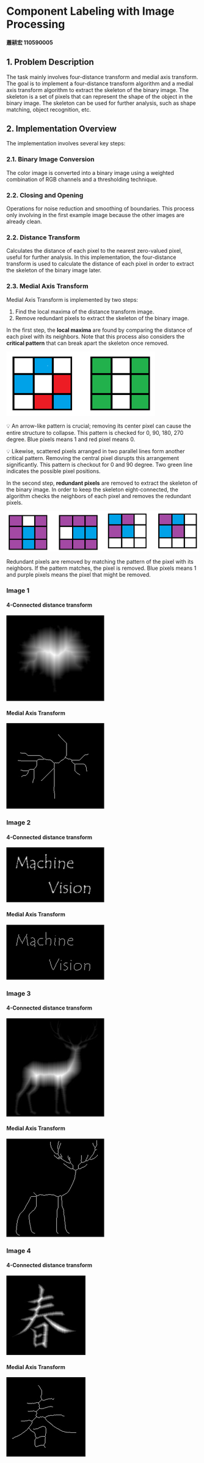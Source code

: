 # Component Labeling with Image Processing
#### 蕭耕宏 110590005

## 1. Problem Description
The task mainly involves four-distance transform and medial axis transform. The goal is to implement a four-distance transform algorithm and a medial axis transform algorithm to extract the skeleton of the binary image. The skeleton is a set of pixels that can represent the shape of the object in the binary image. The skeleton can be used for further analysis, such as shape matching, object recognition, etc. 

## 2. Implementation Overview
The implementation involves several key steps:

### 2.1. Binary Image Conversion
The color image is converted into a binary image using a weighted combination of RGB channels and a thresholding technique.

### 2.2. Closing and Opening
Operations for noise reduction and smoothing of boundaries. This process only involving in the first example image because the other images are already clean. 

### 2.2. Distance Transform
Calculates the distance of each pixel to the nearest zero-valued pixel, useful for further analysis. In this implementation, the four-distance transform is used to calculate the distance of each pixel in order to extract the skeleton of the binary image later.

### 2.3. Medial Axis Transform 

Medial Axis Transform is implemented by two steps:
1. Find the local maxima of the distance transform image.
2. Remove redundant pixels to extract the skeleton of the binary image.

In the first step, the **local maxima** are found by comparing the distance of each pixel with its neighbors. Note that this process also considers the **critical pattern** that can break apart the skeleton once removed.

![alt text](image.png)

💡 An arrow-like pattern is crucial; removing its center pixel can cause the entire structure to collapse. This pattern is checked for 0, 90, 180, 270 degree. Blue pixels means 1 and red pixel means 0.

💡 Likewise, scattered pixels arranged in two parallel lines form another critical pattern. Removing the central pixel disrupts this arrangement significantly. This pattern is checkout for 0 and 90 degree. Two green line indicates the possible pixel positions.

In the second step, **redundant pixels** are removed to extract the skeleton of the binary image. In order to keep the skeleton eight-connected, the algorithm checks the neighbors of each pixel and removes the redundant pixels.

![alt text](image-1.png)

Redundant pixels are removed by matching the pattern of the pixel with its neighbors. If the pattern matches, the pixel is removed. 
Blue pixels means 1 and purple pixels means the pixel that might be removed.

### Image 1
#### 4-Connected distance transform
![Image 1 - 4-Connected](results/img1_q1_1.jpg)
#### Medial Axis Transform
![Image 1 - 8-Connected](results/img1_q1_2.jpg)

### Image 2
#### 4-Connected distance transform
![Image 2 - 4-Connected](results/img2_q1_1.jpg)
#### Medial Axis Transform
![Image 2 - 8-Connected](results/img2_q1_2.jpg)

### Image 3
#### 4-Connected distance transform
![Image 3 - 4-Connected](results/img3_q1_1.jpg)
#### Medial Axis Transform
![Image 3 - 8-Connected](results/img3_q1_2.jpg)

### Image 4
#### 4-Connected distance transform
![Image 4 - 4-Connected](results/img4_q1_1.jpg)
#### Medial Axis Transform
![Image 4 - 8-Connected](results/img4_q1_2.jpg)

